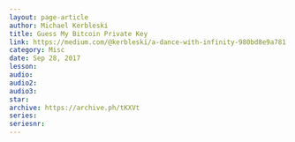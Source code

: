 ```yaml
---
layout: page-article
author: Michael Kerbleski
title: Guess My Bitcoin Private Key
link: https://medium.com/@kerbleski/a-dance-with-infinity-980bd8e9a781
category: Misc
date: Sep 28, 2017
lesson: 
audio: 
audio2: 
audio3: 
star: 
archive: https://archive.ph/tKXVt
series: 
seriesnr: 
---
```

